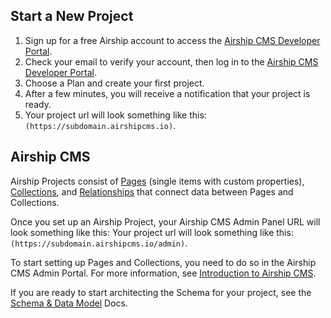 ## Start a New Project
1. Sign up for a free Airship account to access the [Airship CMS Developer Portal](https://skyport.airshipcms.io).
2. Check your email to verify your account, then log in to the [Airship CMS Developer Portal](https://skyport.airshipcms.io).
3. Choose a Plan and create your first project.
4. After a few minutes, you will receive a notification that your project is ready.
5. Your project url will look something like this: `(https://subdomain.airshipcms.io)`.

## Airship CMS
Airship Projects consist of [Pages](/documentation/view/pages) (single items with custom properties), [Collections](/documentation/view/collections), and [Relationships](/documentation/view/relationships) that connect data between Pages and Collections.

Once you set up an Airship Project, your Airship CMS Admin Panel URL will look something like this: Your project url will look something like this: `(https://subdomain.airshipcms.io/admin)`.

To start setting up Pages and Collections, you need to do so in the Airship CMS Admin Portal. For more information, see [Introduction to Airship CMS](/documentation/view/introduction-to-airship-cms).  

If you are ready to start architecting the Schema for your project, see the [Schema & Data Model](/documentation/view/schema-and-data-model) Docs. 
